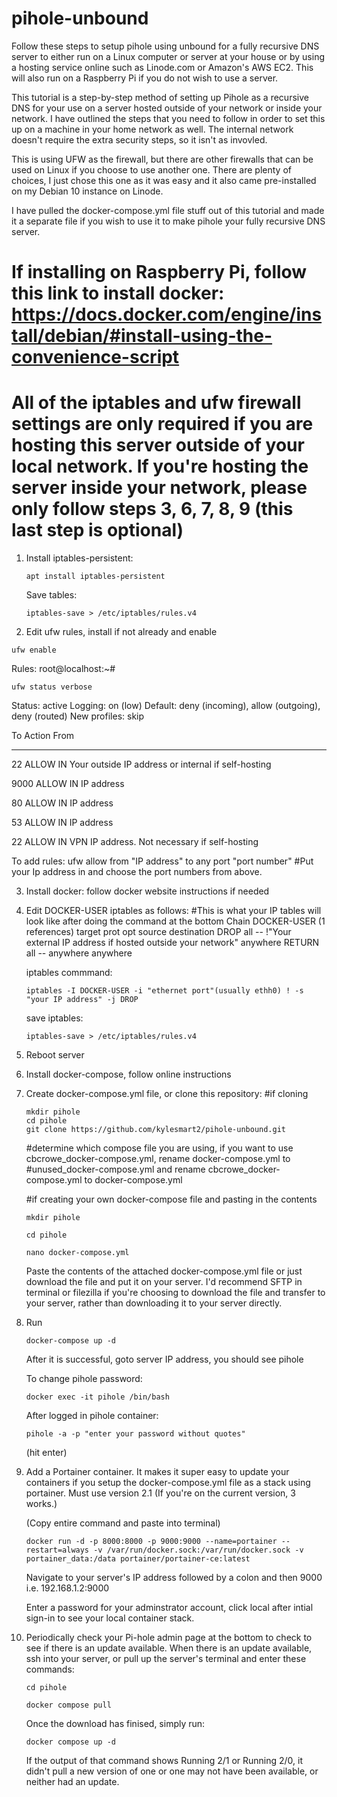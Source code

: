 # pihole-unbound
Follow these steps to setup pihole using unbound for a fully recursive DNS server to either run on a Linux computer or server at your house or by using a hosting service online such as Linode.com or Amazon's AWS EC2. This will also run on a Raspberry Pi if you do not wish to use a server. 

This tutorial is a step-by-step method of setting up Pihole as a recursive DNS for your use on a server hosted outside of your network or inside your network. I have outlined the steps that you need to follow in order to set this up on a machine in your home network as well. The internal network doesn't require the extra security steps, so it isn't as invovled. 

This is using UFW as the firewall, but there are other firewalls that can be used on Linux if you choose to use another one. There are plenty of choices, I just chose this one as it was easy and it also came pre-installed on my Debian 10 instance on Linode. 

I have pulled the docker-compose.yml file stuff out of this tutorial and made it a separate file if you wish to use it to make pihole your fully recursive DNS server. 
# If installing on Raspberry Pi, follow this link to install docker:  https://docs.docker.com/engine/install/debian/#install-using-the-convenience-script

# All of the iptables and ufw firewall settings are only required if you are hosting this server outside of your local network. If you're hosting the server inside your network, please only follow steps 3, 6, 7, 8, 9 (this last step is optional)

1. Install iptables-persistent:
   ```
   apt install iptables-persistent
   ```
   Save tables:
   ```
   iptables-save > /etc/iptables/rules.v4
   ```

2. Edit ufw rules, install if not already and enable 

  ```
  ufw enable
  ```
   
   Rules:
   root@localhost:~#
   ```
   ufw status verbose
   ```
   Status: active
   Logging: on (low)
   Default: deny (incoming), allow (outgoing), deny (routed)
   New profiles: skip

   To                         Action      From
   --                         ------      ----
   22                         ALLOW IN    Your outside IP address or internal if self-hosting
   
   9000                       ALLOW IN    IP address
   
   80                         ALLOW IN    IP address
   
   53                         ALLOW IN    IP address
   
   22                         ALLOW IN    VPN IP address. Not necessary if self-hosting
   

   To add rules: ufw allow from "IP address" to any port "port number"
   #Put your Ip address in and choose the port numbers from above.

3. Install docker: follow docker website instructions if needed

4. Edit DOCKER-USER iptables as follows:
   #This is what your IP tables will look like after doing the command at the bottom
   Chain DOCKER-USER (1 references)
   target     prot opt source               destination
   DROP       all  -- !"Your external IP address if hosted outside your network"  anywhere
   RETURN     all  --  anywhere             anywhere

   iptables commmand: 
   ```
   iptables -I DOCKER-USER -i "ethernet port"(usually ethh0) ! -s "your IP address" -j DROP
   ```

   save iptables:
   ```
   iptables-save > /etc/iptables/rules.v4
   ```

5. Reboot server

6. Install docker-compose, follow online instructions

7. Create docker-compose.yml file, or clone this repository:
   #if cloning
   ```
   mkdir pihole
   cd pihole
   git clone https://github.com/kylesmart2/pihole-unbound.git
   ```
   
   #determine which compose file you are using, if you want to use cbcrowe_docker-compose.yml, rename docker-compose.yml to 
   #unused_docker-compose.yml and rename cbcrowe_docker-compose.yml to docker-compose.yml

   #if creating your own docker-compose file and pasting in the contents
   ```
   mkdir pihole
   ```
   ```
   cd pihole
   ```
   ```
   nano docker-compose.yml
   ```

   Paste the contents of the attached docker-compose.yml file or just download the file and put it on your server. I'd recommend SFTP in terminal or filezilla if you're choosing to download the file and transfer 
   to your server, rather than downloading it to your server directly. 


8. Run
   ```
   docker-compose up -d
   ```

   After it is successful, goto server IP address, you should see pihole

   To change pihole password:
   ```
   docker exec -it pihole /bin/bash
   ```
   
   After logged in pihole container:
   ```
   pihole -a -p "enter your password without quotes"
   ```
   (hit enter)

9. Add a Portainer container. It makes it super easy to update your containers if you setup the docker-compose.yml file as a stack using portainer. Must use version 2.1 (If you're on the current version, 3 works.)

   (Copy entire command and paste into terminal)
   ```
   docker run -d -p 8000:8000 -p 9000:9000 --name=portainer --restart=always -v /var/run/docker.sock:/var/run/docker.sock -v portainer_data:/data portainer/portainer-ce:latest
   ```

   Navigate to your server's IP address followed by a colon and then 9000
   i.e. 192.168.1.2:9000

   Enter a password for your adminstrator account, click local after intial sign-in to see your local container stack. 


10. Periodically check your Pi-hole admin page at the bottom to check to see if there is an update available. When there is
    an update available, ssh into your server, or pull up the server's terminal and enter these commands:

    ```
    cd pihole
    ```                                                                                                                    
    ```
    docker compose pull
    ```

    Once the download has finised, simply run:
    ```
    docker compose up -d
    ```

    If the output of that command shows Running 2/1 or Running 2/0, it didn't pull a new version of one or one may not have been available, or neither had an update.

